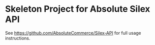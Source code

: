 # Skeleton Project for Absolute Silex API
See https://github.com/AbsoluteCommerce/Silex-API for full usage instructions.
